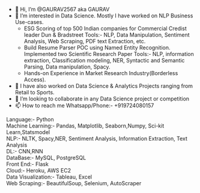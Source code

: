 - 👋 Hi, I’m @GAURAV2567 aka GAURAV
- 👀 I’m interested in Data Science. Mostly I have worked on NLP Business Use-cases.
    - ESG Scoring of top 500 Indian companies for Commercial Credist
      leader Dun & Bradstreet
      Tools:- NLP, Data Manipulation, Sentiment Analysis, Web Scraping, PDF text Extraction, etc.
    - Build Resume Parser POC using Named Entity Recognition.
      Implemented two Scientific Research Paper
      Tools:- NLP, information extraction, Classification modeling, NER, Syntactic and Semantic Parsing, Data manipulation, Spacy.
    - Hands-on Experience in Market Research Industry(Borderless Access).    
- 🌱 I have also worked on Data Science & Analytics Projects ranging from Retail to Sports.
- 💞️ I’m looking to collaborate in any Data Science project or competition
- 📫 How to reach me Whatsapp/Phone:- +919724080157

Language:- Python    
Machine Learning:- Pandas, Matplotlib, Seaborn,Numpy, Sci-kit Learn,Statsmodel      
NLP:- NLTK, Spacy,NER, Sentiment Analysis, Information Extraction, Text Analysis    
DL:- CNN,RNN    
DataBase:- MySQL, PostgreSQL   
Front End:- Flask    
Cloud:- Heroku, AWS EC2   
Data Visualization:- Tableau, Excel    
Web Scraping:- BeautifulSoup, Selenium, AutoScraper   

<!---
GAURAV2567/GAURAV2567 is a ✨ special ✨ repository because its `README.md` (this file) appears on your GitHub profile.
You can click the Preview link to take a look at your changes.
--->
